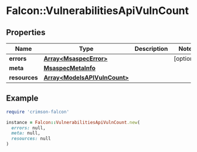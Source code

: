 # Falcon::VulnerabilitiesApiVulnCount

## Properties

| Name | Type | Description | Notes |
| ---- | ---- | ----------- | ----- |
| **errors** | [**Array&lt;MsaspecError&gt;**](MsaspecError.md) |  | [optional] |
| **meta** | [**MsaspecMetaInfo**](MsaspecMetaInfo.md) |  |  |
| **resources** | [**Array&lt;ModelsAPIVulnCount&gt;**](ModelsAPIVulnCount.md) |  |  |

## Example

```ruby
require 'crimson-falcon'

instance = Falcon::VulnerabilitiesApiVulnCount.new(
  errors: null,
  meta: null,
  resources: null
)
```

